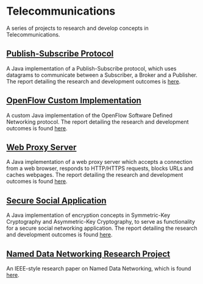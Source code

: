 # Telecommunications
A series of projects to research and develop concepts in Telecommunications.

## [Publish-Subscribe Protocol](Publish-Subscribe)
A Java implementation of a Publish-Subscribe protocol, which uses datagrams to communicate between a Subscriber, a Broker and a Publisher. The report detailing the research and development outcomes is [here](Publish-Subscribe/Publish-Subscribe-Report.pdf).

## [OpenFlow Custom Implementation](Openflow-Custom-Implementation)
A custom Java implementation of the OpenFlow Software Defined Networking protocol. The report detailing the research and development outcomes is found [here](Openflow-Custom-Implementation/OpenFlow-Report.pdf).

## [Web Proxy Server](Web-Proxy-Server)
A Java implementation of a web proxy server which accepts a connection from a web browser, responds to HTTP/HTTPS requests, blocks URLs and caches webpages. The report detailing the research and development outcomes is found [here](Web-Proxy-Server/Proxy-Server-Report.pdf).

## [Secure Social Application](Secure-Social-App)
A Java implementation of encryption concepts in Symmetric-Key Cryptography and Asymmetric-Key Cryptography, to serve as functionality for a secure social networking application. The report detailing the research and development outcomes is found [here](Secure-Social-App/Secure-Social-App-Report.pdf).

## [Named Data Networking Research Project](Named-Data-Networking)
An IEEE-style research paper on Named Data Networking, which is found [here](Named-Data-Networking/Named-Data-Networking.pdf).
